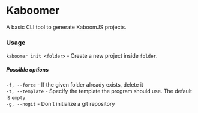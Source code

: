 # Kaboomer

A basic CLI tool to generate KaboomJS projects.

### Usage

`kaboomer init <folder>` - Create a new project inside `folder`.

##### Possible options

`-f, --force` - If the given folder already exists, delete it  
`-t, --template` - Specify the template the program should use. The default is `empty`  
`-g, --nogit` - Don't initialize a git repository